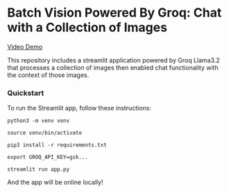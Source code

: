 # Batch Vision Powered By Groq: Chat with a Collection of Images

[Video Demo](https://github.com/user-attachments/assets/ee9d1899-ed91-40a4-9e73-d754d266db94)


This repository includes a streamlit application powered by Groq Llama3.2 that processes a collection of images then enabled chat functionality with the context of those images.

### Quickstart

To run the Streamlit app, follow these instructions:

~~~
python3 -m venv venv
~~~

~~~
source venv/bin/activate
~~~

~~~
pip3 install -r requirements.txt
~~~

~~~
export GROQ_API_KEY=gsk...
~~~

~~~
streamlit run app.py
~~~

And the app will be online locally!
